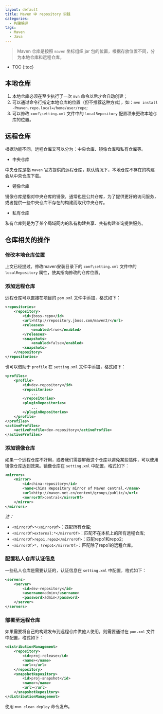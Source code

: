 ```yaml
---
layout: default
title: Maven 中 repository 实践
categories: 
  - 构建编译
tags: 
  - Maven
  - Java
---
```


> Maven 仓库是按照 `maven` 坐标组织 jar 包的位置，根据存放位置不同，分为本地仓库和远程仓库。

<!-- more -->

* TOC
{:toc}

## 本地仓库

1. 本地仓库必须在至少执行了一次 `mvn` 命令以后才会自动创建；
2. 可以通过命令行指定本地仓库的位置（但不推荐这种方式），如：`mvn install -Pmaven.repo.local=/home/user/repo`;
3. 可以修改 `conf\setting.xml` 文件中的 `localRepository` 配置项来更改本地仓库的位置。

## 远程仓库

根据功能不同，远程仓库又可以分为：中央仓库、镜像仓库和私有仓库等。

- 中央仓库

中央仓库是指 `maven` 官方提供的远程仓库，默认情况下，本地仓库不存在的构建会从中央仓库下载。

- 镜像仓库

镜像仓库是指对中央仓库的镜像，通常也是公共仓库，为了提供更好的访问服务，或者提供一些中央仓库不存在的构建而取代中央仓库。

- 私有仓库

私有仓库则是为了某个局域网内的私有构建共享、共有构建查询提供服务。

## 仓库相关的操作

### 修改本地仓库位置

上文已经提过，修改maven安装目录下的 `conf\setting.xml` 文件中的 `localRepository` 属性，使其指向修改的仓库位置。

### 添加远程仓库

远程仓库可以直接在项目的 `pom.xml` 文件中添加，格式如下：

```xml
<repositories>
    <repository>
        <id>jboss-repo</id>
        <url>http://repository.jboss.com/maven2/</url>
        <releases>
            <enabled>true</enabled>
        </releases>
        <snapshots>
            <enabled>false</enabled>
        <snapshots>
    </repository>
</repositories>
```

也可以借助于 `profile` 在 `setting.xml` 文件中添加，格式如下：

```xml
<profiles>
    <profile>
        <id>dev-repository</id>
        <repositories>
            ...
        </repositories>
        <pluginRepositories>
            ...
        </pluginRepositories>
    </profile>
</profiles>
<activeProfiles>
    <activeProfile>dev-repository</activeProfile>
</activeProfiles>
```

### 添加镜像仓库

如果一个远程仓库不好用，或者我们需要屏蔽这个仓库以避免某些插件，可以使用镜像仓库达到效果。镜像仓库在 `setting.xml` 中配置，格式如下：

```xml
<mirrors>
    <mirror>
        <id>china-repository</id>
        <name>China Repository mirror of Maven central.</name>
        <url>http://maven.net.cn/content/groups/public/</url>
        <morrorOf>central</mirrorOf>
    </mirror>
</mirrors>
```

*注：*
+ `<mirrorOf>*</mirrorOf>`：匹配所有仓库;
+ `<mirrorOf>external:*</mirrorOf>`：匹配不在本机上的所有远程仓库;
+ `<mirrorOf>repo1,repo2</mirrorOf>`：匹配repo1和repo2;
+ `<mirrorOf>*, !repo1</mirrorOf>`：匹配除了repo1的远程仓库。


### 配置私人仓库认证信息

一些私人仓库是需要认证的，认证信息在 `setting.xml` 中配置，格式如下：

```xml
<servers>
    <server>
        <id>dev-repository</id>
        <username>admin</username>
        <password>admin</password>
    </server>
</servers>
```

### 部署至远程仓库

如果需要将自己的构建发布到远程仓库供他人使用，则需要通过在 `pom.xml` 文件中配置，格式如下：

```xml
<distributionManagement>
    <repository>
        <id>proj-release</id>
        <name></name>
        <url></url>
    </repository>
    <snapshotRepository>
        <id>proj-snapshot</id>
        <name></name>
        <url></url>
    </snapshotRepository>
</distributionManagement>
```

使用 `mvn clean deploy` 命令发布。
